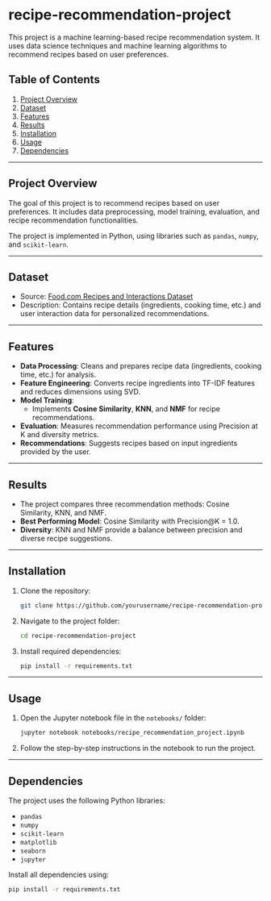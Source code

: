 # recipe-recommendation-project

This project is a machine learning-based recipe recommendation system. It uses data science techniques and machine learning algorithms to recommend recipes based on user preferences.

## Table of Contents

1. [Project Overview](#project-overview)
2. [Dataset](#dataset)
3. [Features](#features)
4. [Results](#results)
5. [Installation](#installation)
6. [Usage](#usage)
7. [Dependencies](#dependencies)

---

## Project Overview

The goal of this project is to recommend recipes based on user preferences. It includes data preprocessing, model training, evaluation, and recipe recommendation functionalities. 

The project is implemented in Python, using libraries such as `pandas`, `numpy`, and `scikit-learn`. 

---

## Dataset

- Source: [Food.com Recipes and Interactions Dataset](https://www.kaggle.com/datasets/shuyangli94/food-com-recipes-and-user-interactions)
- Description: Contains recipe details (ingredients, cooking time, etc.) and user interaction data for personalized recommendations.
  
---

## Features

- **Data Processing**: Cleans and prepares recipe data (ingredients, cooking time, etc.) for analysis.
- **Feature Engineering**: Converts recipe ingredients into TF-IDF features and reduces dimensions using SVD.
- **Model Training**:
    - Implements **Cosine Similarity**, **KNN**, and **NMF** for recipe recommendations.
- **Evaluation**: Measures recommendation performance using Precision at K and diversity metrics.
- **Recommendations**: Suggests recipes based on input ingredients provided by the user.

---

## Results

- The project compares three recommendation methods: Cosine Similarity, KNN, and NMF.
- **Best Performing Model**: Cosine Similarity with Precision@K = 1.0.
- **Diversity**: KNN and NMF provide a balance between precision and diverse recipe suggestions.

---

## Installation

1. Clone the repository:
    ```bash
    git clone https://github.com/yourusername/recipe-recommendation-project.git
    ```

2. Navigate to the project folder:
    ```bash
    cd recipe-recommendation-project
    ```

3. Install required dependencies:
    ```bash
    pip install -r requirements.txt
    ```

---

## Usage

1. Open the Jupyter notebook file in the `notebooks/` folder:
    ```bash
    jupyter notebook notebooks/recipe_recommendation_project.ipynb
    ```

2. Follow the step-by-step instructions in the notebook to run the project.

---

## Dependencies

The project uses the following Python libraries:
- `pandas`
- `numpy`
- `scikit-learn`
- `matplotlib`
- `seaborn`
- `jupyter`

Install all dependencies using:
```bash
pip install -r requirements.txt

